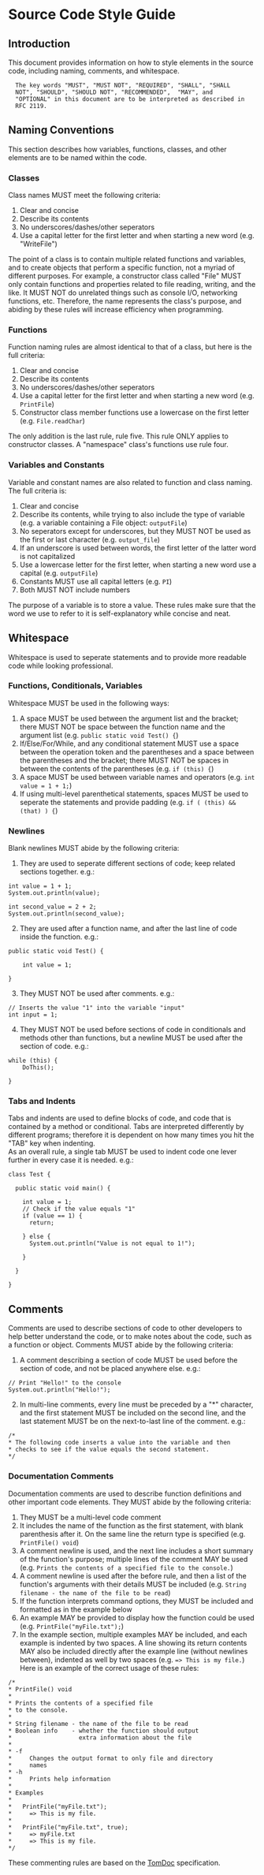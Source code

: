 # Source Code Style Guide

## Introduction
This document provides information on how to style elements in the source code, including naming, comments, and whitespace.

      The key words "MUST", "MUST NOT", "REQUIRED", "SHALL", "SHALL
      NOT", "SHOULD", "SHOULD NOT", "RECOMMENDED",  "MAY", and
      "OPTIONAL" in this document are to be interpreted as described in
      RFC 2119.

## Naming Conventions
This section describes how variables, functions, classes, and other elements are to be named within the code.

### Classes
Class names MUST meet the following criteria:
1. Clear and concise
2. Describe its contents
3. No underscores/dashes/other seperators
4. Use a capital letter for the first letter and when starting a new word (e.g. "WriteFile")  

The point of a class is to contain multiple related functions and variables, and to create objects that perform a specific function, not a myriad of different purposes.
For example, a constructor class called "File" MUST only contain functions and properties related to file reading, writing, and the like. It MUST NOT do unrelated things such as console I/O, networking functions, etc.
Therefore, the name represents the class's purpose, and abiding by these rules will increase efficiency when programming.

### Functions
Function naming rules are almost identical to that of a class, but here is the full criteria:
1. Clear and concise
2. Describe its contents
3. No underscores/dashes/other seperators
4. Use a capital letter for the first letter and when starting a new word (e.g. `PrintFile`)
5. Constructor class member functions use a lowercase on the first letter (e.g. `File.readChar`)

The only addition is the last rule, rule five. This rule ONLY applies to constructor classes. A "namespace" class's functions use rule four.

### Variables and Constants
Variable and constant names are also related to function and class naming. The full criteria is:
1. Clear and concise
2. Describe its contents, while trying to also include the type of variable (e.g. a variable containing a File object: `outputFile`)
3. No seperators except for underscores, but they MUST NOT be used as the first or last character (e.g. `output_file`)
5. If an underscore is used between words, the first letter of the latter word is not capitalized
6. Use a lowercase letter for the first letter, when starting a new word use a capital (e.g. `outputFile`)
7. Constants MUST use all capital letters (e.g. `PI`)
8. Both MUST NOT include numbers

The purpose of a variable is to store a value. These rules make sure that the word we use to refer to it is self-explanatory while concise and neat.

## Whitespace
Whitespace is used to seperate statements and to provide more readable code while looking professional.

### Functions, Conditionals, Variables
Whitespace MUST be used in the following ways:
1. A space MUST be used between the argument list and the bracket; there MUST NOT be space between the function name and the argument list (e.g. `public static void Test() {`)
2. If/Else/For/While, and any conditional statement MUST use a space between the operation token and the parentheses and a space between the parentheses and the bracket; there MUST NOT be spaces in between the contents of the parentheses (e.g. `if (this) {`)
3. A space MUST be used between variable names and operators (e.g. `int value = 1 + 1;`)
4. If using multi-level parenthetical statements, spaces MUST be used to seperate the statements and provide padding (e.g. `if ( (this) && (that) ) {`)

### Newlines
Blank newlines MUST abide by the following criteria:
1. They are used to seperate different sections of code; keep related sections together. e.g.:
```
int value = 1 + 1;
System.out.println(value);

int second_value = 2 + 2;
System.out.println(second_value);
```
2. They are used after a function name, and after the last line of code inside the function. e.g.:
```
public static void Test() {

    int value = 1;
    
}
```
3. They MUST NOT be used after comments. e.g.:
```
// Inserts the value "1" into the variable "input"
int input = 1;
```
4. They MUST NOT be used before sections of code in conditionals and methods other than functions, but a newline MUST be used after the section of code. e.g.:
```
while (this) {
    DoThis();
    
}
```

### Tabs and Indents
Tabs and indents are used to define blocks of code, and code that is contained by a method or conditional. Tabs are interpreted differently by different programs; therefore it is dependent on how many times you hit the "TAB" key when indenting.  
As an overall rule, a single tab MUST be used to indent code one lever further in every case it is needed. e.g.:
```
class Test {

  public static void main() {
    
    int value = 1;
    // Check if the value equals "1"
    if (value == 1) {
      return;
      
    } else {
      System.out.println("Value is not equal to 1!");
      
    }
    
  }
  
}
```

## Comments
Comments are used to describe sections of code to other developers to help better understand the code, or to make notes about the code, such as a function or object.
Comments MUST abide by the following criteria:  
1. A comment describing a section of code MUST be used before the section of code, and not be placed anywhere else. e.g.:
```
// Print "Hello!" to the console
System.out.println("Hello!");
```
2. In multi-line comments, every line must be preceded by a "*" character, and the first statement MUST be included on the second line, and the last statement MUST be on the next-to-last line of the comment. e.g.:
```
/*
* The following code inserts a value into the variable and then
* checks to see if the value equals the second statement.
*/
```

### Documentation Comments
Documentation comments are used to describe function definitions and other important code elements. They MUST abide by the following criteria:
1. They MUST be a multi-level code comment
2. It includes the name of the function as the first statement, with blank parenthesis after it. On the same line the return type is specified (e.g. `PrintFile() void`)
3. A comment newline is used, and the next line includes a short summary of the function's purpose; multiple lines of the comment MAY be used (e.g. `Prints the contents of a specified file to the console.`)
4. A comment newline is used after the before rule, and then a list of the function's arguments with their details MUST be included (e.g. `String filename - the name of the file to be read`)
5. If the function interprets command options, they MUST be included and formatted as in the example below
6. An example MAY be provided to display how the function could be used (e.g. `PrintFile("myFile.txt");`)
7. In the example section, multiple examples MAY be included, and each example is indented by two spaces. A line showing its return contents MAY also be included directly after the example line (without newlines between), indented as well by two spaces (e.g. `=> This is my file.`)
Here is an example of the correct usage of these rules:
```
/*
* PrintFile() void
* 
* Prints the contents of a specified file
* to the console.
*
* String filename - the name of the file to be read
* Boolean info    - whether the function should output
*                   extra information about the file
*
* -f
*     Changes the output format to only file and directory
*     names
* -h
*     Prints help information
*
* Examples
*
*   PrintFile("myFile.txt");
*     => This is my file.
*
*   PrintFile("myFile.txt", true);
*     => myFile.txt
*     => This is my file.
*/
```
These commenting rules are based on the [TomDoc](http://tomdoc.org/) specification.
